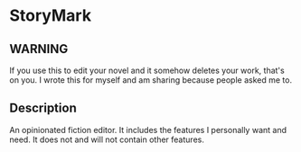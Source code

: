 # StoryMark
## WARNING
If you use this to edit your novel and it somehow deletes your work, that's on you. I wrote this for myself and am sharing because people asked me to.

## Description
An opinionated fiction editor. It includes the features I personally want and need. It does not and will not contain other features.

